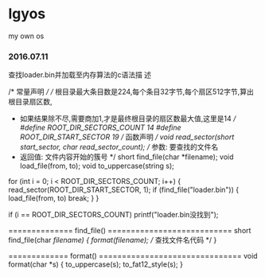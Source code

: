 # lgyos
my own os

### 2016.07.11 ########################
查找loader.bin并加载至内存算法的c语法描
述

/* 常量声明 */
/* 根目录最大条目数是224,每个条目32字节,每个扇区512字节,算出根目录扇区数,
 * 如果结果除不尽,需要商加1,才是最终根目录的扇区数最大值,这里是14 */
#define ROOT_DIR_SECTORS_COUNT 14
#define ROOT_DIR_START_SECTOR  19
/* 函数声明 */
void read_sector(short start_sector, char read_sector_count);
/* 参数: 要查找的文件名
 * 返回值: 文件内容开始的簇号 */
short find_file(char *filename);
void load_file(from, to);
void to_uppercase(string s);

for (int i = 0; i < ROOT_DIR_SECTORS_COUNT; i++) {
    read_sector(ROOT_DIR_START_SECTOR, 1);
    if (find_file("loader.bin")) {
        load_file(from, to)
        break;
    }
}

if (i == ROOT_DIR_SECTORS_COUNT)
    printf("loader.bin没找到");


============== find_file() ===========================
short find_file(char *filename)
{
    format(filename);
    /* 查找文件名代码 */
}

============= format() ===============================
void format(char *s)
{
    to_uppercase(s);
    to_fat12_style(s);
}
